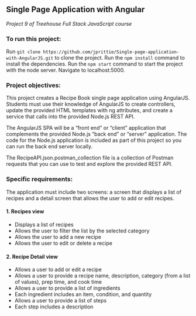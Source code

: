 ## Single Page Application with Angular
*Project 9 of Treehouse Full Stack JavaScript course*

### To run this project:
Run `git clone https://github.com/jprittie/Single-page-application-with-AngularJS.git` to clone the project. Run the `npm install` command to install the dependencies. Run the `npm start` command to start the project with the node server. Navigate to localhost:5000.

### Project objectives:
This project creates a Recipe Book single page application using AngularJS. Students must use their knowledge of AngularJS to create controllers, update the provided HTML templates with ng attributes, and create a service that calls into the provided Node.js REST API.

The AngularJS SPA will be a “front end” or “client” application that complements the provided Node.js “back end” or “server” application. The code for the Node.js application is included as part of this project so you can run the back end server locally.

The RecipeAPI.json.postman_collection file is a collection of Postman requests that you can use
to test and explore the provided REST API.

### Specific requirements:
The application must include two screens: a screen that displays a list of recipes and a detail screen that allows the user to add or edit recipes.

#### 1. Recipes view
* Displays a list of recipes
* Allows the user to filter the list by the selected category
* Allows the user to add a new recipe
* Allows the user to edit or delete a recipe

#### 2. Recipe Detail view
* Allows a user to add or edit a recipe
* Allows a user to provide a recipe name, description, category (from a list of values), prep time, and cook time
* Allows a user to provide a list of ingredients
* Each ingredient includes an item, condition, and quantity
* Allows a user to provide a list of steps
* Each step includes a description
